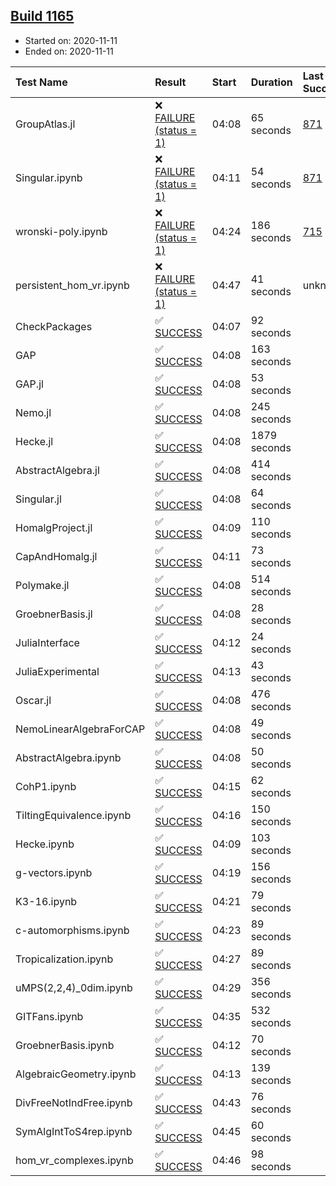 ## [Build 1165](https://oscarci.mathematik.uni-kl.de/job/oscar-stable/1165/)

* Started on: 2020-11-11
* Ended on: 2020-11-11

| Test Name    | Result | Start | Duration | Last Success | First Failure |
|:-------------|:-------|:------|:---------|:-------------|:--------------|
| GroupAtlas.jl | ❌ [FAILURE (status = 1)](https://oscarci.mathematik.uni-kl.de/job/oscar-stable/1165/artifact/logs/build-1165/GroupAtlas.jl.log) | 04:08 | 65 seconds | [871](https://oscarci.mathematik.uni-kl.de/job/oscar-stable/871/) | [872](https://oscarci.mathematik.uni-kl.de/job/oscar-stable/872/) |
| Singular.ipynb | ❌ [FAILURE (status = 1)](https://oscarci.mathematik.uni-kl.de/job/oscar-stable/1165/artifact/logs/build-1165/Singular.ipynb.log) | 04:11 | 54 seconds | [871](https://oscarci.mathematik.uni-kl.de/job/oscar-stable/871/) | [872](https://oscarci.mathematik.uni-kl.de/job/oscar-stable/872/) |
| wronski-poly.ipynb | ❌ [FAILURE (status = 1)](https://oscarci.mathematik.uni-kl.de/job/oscar-stable/1165/artifact/logs/build-1165/wronski-poly.ipynb.log) | 04:24 | 186 seconds | [715](https://oscarci.mathematik.uni-kl.de/job/oscar-stable/715/) | [716](https://oscarci.mathematik.uni-kl.de/job/oscar-stable/716/) |
| persistent_hom_vr.ipynb | ❌ [FAILURE (status = 1)](https://oscarci.mathematik.uni-kl.de/job/oscar-stable/1165/artifact/logs/build-1165/persistent_hom_vr.ipynb.log) | 04:47 | 41 seconds | unknown | unknown |
| CheckPackages | ✅ [SUCCESS](https://oscarci.mathematik.uni-kl.de/job/oscar-stable/1165/artifact/logs/build-1165/CheckPackages.log) | 04:07 | 92 seconds |  |  |
| GAP | ✅ [SUCCESS](https://oscarci.mathematik.uni-kl.de/job/oscar-stable/1165/artifact/logs/build-1165/GAP.log) | 04:08 | 163 seconds |  |  |
| GAP.jl | ✅ [SUCCESS](https://oscarci.mathematik.uni-kl.de/job/oscar-stable/1165/artifact/logs/build-1165/GAP.jl.log) | 04:08 | 53 seconds |  |  |
| Nemo.jl | ✅ [SUCCESS](https://oscarci.mathematik.uni-kl.de/job/oscar-stable/1165/artifact/logs/build-1165/Nemo.jl.log) | 04:08 | 245 seconds |  |  |
| Hecke.jl | ✅ [SUCCESS](https://oscarci.mathematik.uni-kl.de/job/oscar-stable/1165/artifact/logs/build-1165/Hecke.jl.log) | 04:08 | 1879 seconds |  |  |
| AbstractAlgebra.jl | ✅ [SUCCESS](https://oscarci.mathematik.uni-kl.de/job/oscar-stable/1165/artifact/logs/build-1165/AbstractAlgebra.jl.log) | 04:08 | 414 seconds |  |  |
| Singular.jl | ✅ [SUCCESS](https://oscarci.mathematik.uni-kl.de/job/oscar-stable/1165/artifact/logs/build-1165/Singular.jl.log) | 04:08 | 64 seconds |  |  |
| HomalgProject.jl | ✅ [SUCCESS](https://oscarci.mathematik.uni-kl.de/job/oscar-stable/1165/artifact/logs/build-1165/HomalgProject.jl.log) | 04:09 | 110 seconds |  |  |
| CapAndHomalg.jl | ✅ [SUCCESS](https://oscarci.mathematik.uni-kl.de/job/oscar-stable/1165/artifact/logs/build-1165/CapAndHomalg.jl.log) | 04:11 | 73 seconds |  |  |
| Polymake.jl | ✅ [SUCCESS](https://oscarci.mathematik.uni-kl.de/job/oscar-stable/1165/artifact/logs/build-1165/Polymake.jl.log) | 04:08 | 514 seconds |  |  |
| GroebnerBasis.jl | ✅ [SUCCESS](https://oscarci.mathematik.uni-kl.de/job/oscar-stable/1165/artifact/logs/build-1165/GroebnerBasis.jl.log) | 04:08 | 28 seconds |  |  |
| JuliaInterface | ✅ [SUCCESS](https://oscarci.mathematik.uni-kl.de/job/oscar-stable/1165/artifact/logs/build-1165/JuliaInterface.log) | 04:12 | 24 seconds |  |  |
| JuliaExperimental | ✅ [SUCCESS](https://oscarci.mathematik.uni-kl.de/job/oscar-stable/1165/artifact/logs/build-1165/JuliaExperimental.log) | 04:13 | 43 seconds |  |  |
| Oscar.jl | ✅ [SUCCESS](https://oscarci.mathematik.uni-kl.de/job/oscar-stable/1165/artifact/logs/build-1165/Oscar.jl.log) | 04:08 | 476 seconds |  |  |
| NemoLinearAlgebraForCAP | ✅ [SUCCESS](https://oscarci.mathematik.uni-kl.de/job/oscar-stable/1165/artifact/logs/build-1165/NemoLinearAlgebraForCAP.log) | 04:08 | 49 seconds |  |  |
| AbstractAlgebra.ipynb | ✅ [SUCCESS](https://oscarci.mathematik.uni-kl.de/job/oscar-stable/1165/artifact/logs/build-1165/AbstractAlgebra.ipynb.log) | 04:08 | 50 seconds |  |  |
| CohP1.ipynb | ✅ [SUCCESS](https://oscarci.mathematik.uni-kl.de/job/oscar-stable/1165/artifact/logs/build-1165/CohP1.ipynb.log) | 04:15 | 62 seconds |  |  |
| TiltingEquivalence.ipynb | ✅ [SUCCESS](https://oscarci.mathematik.uni-kl.de/job/oscar-stable/1165/artifact/logs/build-1165/TiltingEquivalence.ipynb.log) | 04:16 | 150 seconds |  |  |
| Hecke.ipynb | ✅ [SUCCESS](https://oscarci.mathematik.uni-kl.de/job/oscar-stable/1165/artifact/logs/build-1165/Hecke.ipynb.log) | 04:09 | 103 seconds |  |  |
| g-vectors.ipynb | ✅ [SUCCESS](https://oscarci.mathematik.uni-kl.de/job/oscar-stable/1165/artifact/logs/build-1165/g-vectors.ipynb.log) | 04:19 | 156 seconds |  |  |
| K3-16.ipynb | ✅ [SUCCESS](https://oscarci.mathematik.uni-kl.de/job/oscar-stable/1165/artifact/logs/build-1165/K3-16.ipynb.log) | 04:21 | 79 seconds |  |  |
| c-automorphisms.ipynb | ✅ [SUCCESS](https://oscarci.mathematik.uni-kl.de/job/oscar-stable/1165/artifact/logs/build-1165/c-automorphisms.ipynb.log) | 04:23 | 89 seconds |  |  |
| Tropicalization.ipynb | ✅ [SUCCESS](https://oscarci.mathematik.uni-kl.de/job/oscar-stable/1165/artifact/logs/build-1165/Tropicalization.ipynb.log) | 04:27 | 89 seconds |  |  |
| uMPS(2,2,4)_0dim.ipynb | ✅ [SUCCESS](https://oscarci.mathematik.uni-kl.de/job/oscar-stable/1165/artifact/logs/build-1165/uMPS-2-2-4-_0dim.ipynb.log) | 04:29 | 356 seconds |  |  |
| GITFans.ipynb | ✅ [SUCCESS](https://oscarci.mathematik.uni-kl.de/job/oscar-stable/1165/artifact/logs/build-1165/GITFans.ipynb.log) | 04:35 | 532 seconds |  |  |
| GroebnerBasis.ipynb | ✅ [SUCCESS](https://oscarci.mathematik.uni-kl.de/job/oscar-stable/1165/artifact/logs/build-1165/GroebnerBasis.ipynb.log) | 04:12 | 70 seconds |  |  |
| AlgebraicGeometry.ipynb | ✅ [SUCCESS](https://oscarci.mathematik.uni-kl.de/job/oscar-stable/1165/artifact/logs/build-1165/AlgebraicGeometry.ipynb.log) | 04:13 | 139 seconds |  |  |
| DivFreeNotIndFree.ipynb | ✅ [SUCCESS](https://oscarci.mathematik.uni-kl.de/job/oscar-stable/1165/artifact/logs/build-1165/DivFreeNotIndFree.ipynb.log) | 04:43 | 76 seconds |  |  |
| SymAlgIntToS4rep.ipynb | ✅ [SUCCESS](https://oscarci.mathematik.uni-kl.de/job/oscar-stable/1165/artifact/logs/build-1165/SymAlgIntToS4rep.ipynb.log) | 04:45 | 60 seconds |  |  |
| hom_vr_complexes.ipynb | ✅ [SUCCESS](https://oscarci.mathematik.uni-kl.de/job/oscar-stable/1165/artifact/logs/build-1165/hom_vr_complexes.ipynb.log) | 04:46 | 98 seconds |  |  |

